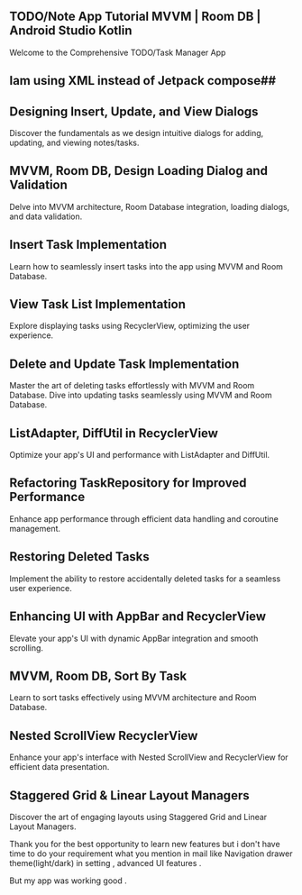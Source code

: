 ## TODO/Note App Tutorial MVVM | Room DB | Android Studio Kotlin

Welcome to the Comprehensive TODO/Task Manager App

## Iam using  XML instead of Jetpack compose## ##
 
##  Designing Insert, Update, and View Dialogs
Discover the fundamentals as we design intuitive dialogs for adding, updating, and viewing notes/tasks.

##  MVVM, Room DB, Design Loading Dialog and Validation
Delve into MVVM architecture, Room Database integration, loading dialogs, and data validation.

##  Insert Task Implementation
Learn how to seamlessly insert tasks into the app using MVVM and Room Database.

##  View Task List Implementation
Explore displaying tasks using RecyclerView, optimizing the user experience.

## Delete and Update Task Implementation
Master the art of deleting tasks effortlessly with MVVM and Room Database.
Dive into updating tasks seamlessly using MVVM and Room Database.

##  ListAdapter, DiffUtil in RecyclerView
Optimize your app's UI and performance with ListAdapter and DiffUtil.

## Refactoring TaskRepository for Improved Performance
Enhance app performance through efficient data handling and coroutine management.

##  Restoring Deleted Tasks
Implement the ability to restore accidentally deleted tasks for a seamless user experience.

##  Enhancing UI with AppBar and RecyclerView
Elevate your app's UI with dynamic AppBar integration and smooth scrolling.

##  MVVM, Room DB, Sort By Task
Learn to sort tasks effectively using MVVM architecture and Room Database.

##  Nested ScrollView RecyclerView
Enhance your app's interface with Nested ScrollView and RecyclerView for efficient data presentation.

##  Staggered Grid & Linear Layout Managers
Discover the art of engaging layouts using Staggered Grid and Linear Layout Managers.

Thank you for the best opportunity to learn new features but i don't have time to do your requirement what you mention in mail 
like Navigation drawer 
theme(light/dark) in setting ,
advanced UI features .

But my app was working good .

